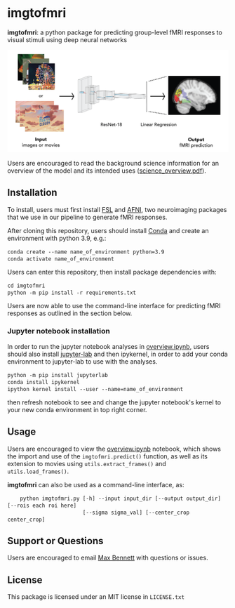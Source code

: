 # imgtofmri

**imgtofmri**: a python package for predicting group-level fMRI responses to visual stimuli using deep neural networks

<center>
<img src="model_overview.png", width="700"/>
</center>

Users are encouraged to read the background science information for an overview of the model and its intended uses ([science_overview.pdf](science_overview.pdf)).

## Installation
To install, users must first install [FSL](https://fsl.fmrib.ox.ac.uk/fsl/fslwiki/FslInstallation) and [AFNI](https://afni.nimh.nih.gov/pub/dist/doc/htmldoc/background_install/main_toc.html), two neuroimaging packages that we use in our pipeline to generate fMRI responses.

After cloning this repository, users should install [Conda](https://docs.conda.io/en/latest/) and create an environment with python 3.9, e.g.: 

    conda create --name name_of_environment python=3.9
    conda activate name_of_environment

Users can enter this repository, then install package dependencies with:

    cd imgtofmri
    python -m pip install -r requirements.txt

Users are now able to use the command-line interface for predicting fMRI responses as outlined in the section below.

### Jupyter notebook installation
In order to run the jupyter notebook analyses in [overview.ipynb](overview.ipynb), users should also install [jupyter-lab](https://jupyter.org/install) and then ipykernel, in order to add your conda environment to jupyter-lab to use with the analyses.

    python -m pip install jupyterlab
    conda install ipykernel
    ipython kernel install --user --name=name_of_environment

then refresh notebook to see and change the jupyter notebook's kernel to your new conda environment in top right corner.

## Usage
Users are encouraged to view the [overview.ipynb](overview.ipynb) notebook, which shows the import and use of the `imgtofmri.predict()` function, as well as its extension to movies using `utils.extract_frames()` and `utils.load_frames()`.

**imgtofmri** can also be used as a command-line interface, as:

        python imgtofmri.py [-h] --input input_dir [--output output_dir] [--rois each roi here]
                            [--sigma sigma_val] [--center_crop center_crop]

## Support or Questions
Users are encouraged to email [Max Bennett](mailto:mbb2176@columbia.edu) with questions or issues.

## License
This package is licensed under an MIT license in `LICENSE.txt`